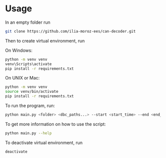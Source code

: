 # Usage

In an empty folder run
```bash
git clone https://github.com/ilia-moroz-ees/can-decoder.git
```
Then to create virtual environment, run

On Windows:
```bash
python -m venv venv
venv\Scripts\activate
pip install -r requirements.txt
```

On UNIX or Mac:
```bash
python -m venv venv
source venv/bin/activate
pip install -r requirements.txt
```

To run the program, run:
```bash
python main.py <folder> <dbc_paths...> --start <start_time> --end <end_time> --filename <decoded_filename>
```

To get more information on how to use the script:
```bash
python main.py --help
```

To deactivate virtual environment, run
```bash
deactivate
```
